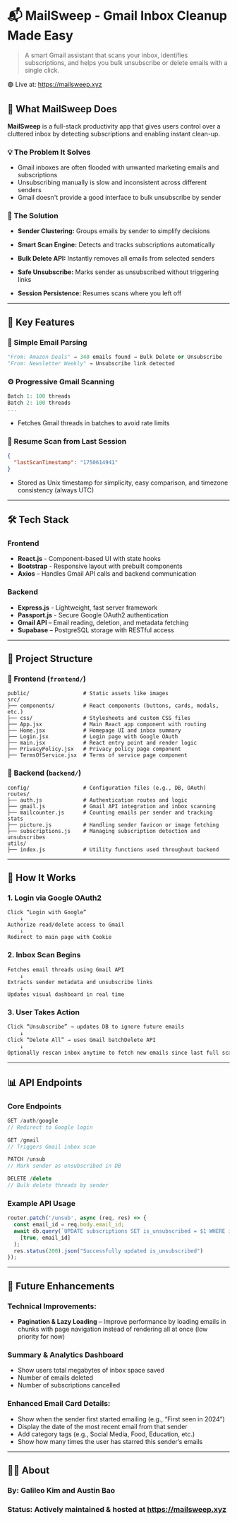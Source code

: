 # 📬 MailSweep - Gmail Inbox Cleanup Made Easy

> A smart Gmail assistant that scans your inbox, identifies subscriptions, and helps you bulk unsubscribe or delete emails with a single click. 

🟢 Live at: https://mailsweep.xyz


## 🚀 **What MailSweep Does**

**MailSweep** is a full-stack productivity app that gives users control over a cluttered inbox by detecting subscriptions and enabling instant clean-up.

### **💡 The Problem It Solves**
- Gmail inboxes are often flooded with unwanted marketing emails and subscriptions
- Unsubscribing manually is slow and inconsistent across different senders
- Gmail doesn't provide a good interface to bulk unsubscribe by sender

### **🎯 The Solution**
- **Sender Clustering:** Groups emails by sender to simplify decisions

- **Smart Scan Engine:** Detects and tracks subscriptions automatically

- **Bulk Delete API:** Instantly removes all emails from selected senders

- **Safe Unsubscribe:** Marks sender as unsubscribed without triggering links

- **Session Persistence:** Resumes scans where you left off

---

## 🌟 **Key Features**

### **🧵 Simple Email Parsing**
```python
"From: Amazon Deals" → 340 emails found → Bulk Delete or Unsubscribe
"From: Newsletter Weekly" → Unsubscribe link detected
```

### **⚙️ Progressive Gmail Scanning**
```javascript
Batch 1: 100 threads
Batch 2: 100 threads
...
```
- Fetches Gmail threads in batches to avoid rate limits
### **💾 Resume Scan from Last Session**


```json
{
  "lastScanTimestamp": "1750614941"
}
```
- Stored as Unix timestamp for simplicity, easy comparison, and timezone consistency (always UTC)
---

## 🛠️ **Tech Stack**

### **Frontend**
- **React.js** - Component-based UI with state hooks
- **Bootstrap** - Responsive layout with prebuilt components
- **Axios** – Handles Gmail API calls and backend communication

### **Backend**
- **Express.js** - Lightweight, fast server framework
- **Passport.js** - Secure Google OAuth2 authentication
- **Gmail API** – Email reading, deletion, and metadata fetching
- **Supabase** – PostgreSQL storage with RESTful access

---

## 📁 **Project Structure**

### **🎨 Frontend (`frontend/`)**
```
public/                 # Static assets like images
src/
├── components/         # React components (buttons, cards, modals, etc.)
├── css/                # Stylesheets and custom CSS files
├── App.jsx             # Main React app component with routing
├── Home.jsx            # Homepage UI and inbox summary
├── Login.jsx           # Login page with Google OAuth
├── main.jsx            # React entry point and render logic
├── PrivacyPolicy.jsx   # Privacy policy page component
├── TermsOfService.jsx  # Terms of service page component

```

### **🧠 Backend (`backend/`)**
```
config/                 # Configuration files (e.g., DB, OAuth)
routes/
├── auth.js             # Authentication routes and logic
├── gmail.js            # Gmail API integration and inbox scanning
├── mailcounter.js      # Counting emails per sender and tracking stats
├── picture.js          # Handling sender favicon or image fetching
├── subscriptions.js    # Managing subscription detection and unsubscribes
utils/
├── index.js            # Utility functions used throughout backend

```

---

## 🔄 **How It Works**

### **1. Login via Google OAuth2**
```
Click “Login with Google”
    ↓
Authorize read/delete access to Gmail
    ↓
Redirect to main page with Cookie
```

### **2. Inbox Scan Begins**
```
Fetches email threads using Gmail API
    ↓
Extracts sender metadata and unsubscribe links
    ↓
Updates visual dashboard in real time
```

### **3. User Takes Action**
```python
Click “Unsubscribe” → updates DB to ignore future emails
    ↓
Click “Delete All” → uses Gmail batchDelete API
    ↓
Optionally rescan inbox anytime to fetch new emails since last full scan.
```

---

## 📊 **API Endpoints**

### **Core Endpoints**
```javascript
GET /auth/google
// Redirect to Google login

GET /gmail
// Triggers Gmail inbox scan

PATCH /unsub
// Mark sender as unsubscribed in DB

DELETE /delete
// Bulk delete threads by sender

```

### **Example API Usage**
```javascript
router.patch('/unsub', async (req, res) => { 
  const email_id = req.body.email_id;
  await db.query(`UPDATE subscriptions SET is_unsubscribed = $1 WHERE id = $2`, 
    [true, email_id]
  );
  res.status(200).json("Successfully updated is_unsubscribed")
});

```

---

## 🔮 **Future Enhancements**
### **Technical Improvements:**
- **Pagination & Lazy Loading** – Improve performance by loading emails in chunks with page navigation instead of rendering all at once (low priority for now) 
### **Summary & Analytics Dashboard** 
- Show users total megabytes of inbox space saved
- Number of emails deleted
- Number of subscriptions cancelled
### **Enhanced Email Card Details:** 
- Show when the sender first started emailing (e.g., “First seen in 2024”)
- Display the date of the most recent email from that sender
- Add category tags (e.g., Social Media, Food, Education, etc.)
- Show how many times the user has starred this sender’s emails

---
## 👨‍💻 **About**

### **By:** Galileo Kim and Austin Bao  
### **Status:** Actively maintained & hosted at https://mailsweep.xyz



